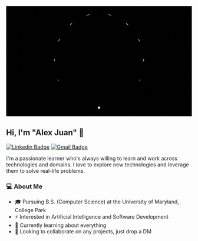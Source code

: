 <img src="assets/banner.gif" height="300" width="1000">

## Hi, I'm "Alex Juan" 👋 
[![Linkedin Badge](https://img.shields.io/badge/-alexyyjuan-blue?style=flat&logo=Linkedin&logoColor=white&link=https://https://www.linkedin.com/in/alexyyjuan/)](https://www.linkedin.com/in/alexyyjuan/)
[![Gmail Badge](https://img.shields.io/badge/-alex3juan-c14438?style=flat&logo=Gmail&logoColor=white&link=mailto:alex3juan@gmail.com)](mailto:alex3juan@gmail.com)

I'm a passionate learner who's always willing to learn and work across technologies and domains. I love to explore new technologies and leverage them to solve real-life problems.
### 💻 About Me
- 🎓 Pursuing B.S. (Computer Science) at the University of Maryland, College Park
- ⚡ Interested in Artificial Intelligence and Software Development
- 🌱 Currently learning about everything
- 👯 Looking to collaborate on any projects, just drop a DM



<!--
**yyalexyy/yyalexyy** is a ✨ _special_ ✨ repository because its `README.md` (this file) appears on your GitHub profile.

Here are some ideas to get you started:

- 🔭 I’m currently working on ...
- 🌱 I’m currently learning ...
- 👯 I’m looking to collaborate on ...
- 🤔 I’m looking for help with ...
- 💬 Ask me about ...
- 📫 How to reach me: ...
- 😄 Pronouns: ...
- ⚡ Fun fact: ...
- 👋
-->
